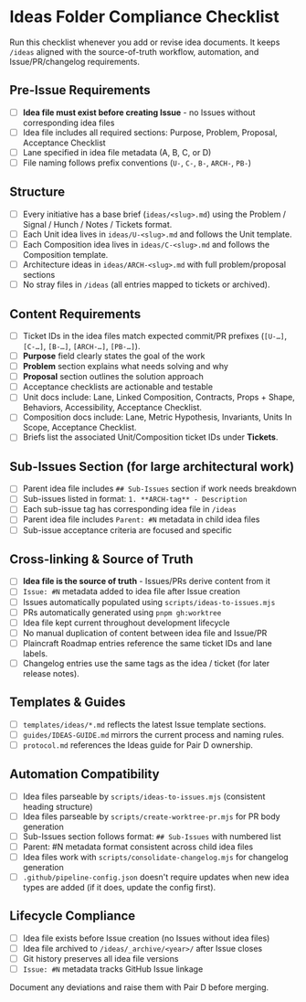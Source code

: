 # Ideas Folder Compliance Checklist

Run this checklist whenever you add or revise idea documents. It keeps `/ideas`
aligned with the source-of-truth workflow, automation, and Issue/PR/changelog
requirements.

## Pre-Issue Requirements

- [ ] **Idea file must exist before creating Issue** - no Issues without corresponding idea files
- [ ] Idea file includes all required sections: Purpose, Problem, Proposal, Acceptance Checklist
- [ ] Lane specified in idea file metadata (A, B, C, or D)
- [ ] File naming follows prefix conventions (`U-`, `C-`, `B-`, `ARCH-`, `PB-`)

## Structure

- [ ] Every initiative has a base brief (`ideas/<slug>.md`) using the Problem /
      Signal / Hunch / Notes / Tickets format.
- [ ] Each Unit idea lives in `ideas/U-<slug>.md` and follows the Unit template.
- [ ] Each Composition idea lives in `ideas/C-<slug>.md` and follows the
      Composition template.
- [ ] Architecture ideas in `ideas/ARCH-<slug>.md` with full problem/proposal sections
- [ ] No stray files in `/ideas` (all entries mapped to tickets or archived).

## Content Requirements

- [ ] Ticket IDs in the idea files match expected commit/PR prefixes
      (`[U-…]`, `[C-…]`, `[B-…]`, `[ARCH-…]`, `[PB-…]`).
- [ ] **Purpose** field clearly states the goal of the work
- [ ] **Problem** section explains what needs solving and why
- [ ] **Proposal** section outlines the solution approach
- [ ] Acceptance checklists are actionable and testable
- [ ] Unit docs include: Lane, Linked Composition, Contracts, Props + Shape,
      Behaviors, Accessibility, Acceptance Checklist.
- [ ] Composition docs include: Lane, Metric Hypothesis, Invariants, Units In
      Scope, Acceptance Checklist.
- [ ] Briefs list the associated Unit/Composition ticket IDs under **Tickets**.

## Sub-Issues Section (for large architectural work)

- [ ] Parent idea file includes `## Sub-Issues` section if work needs breakdown
- [ ] Sub-issues listed in format: `1. **ARCH-tag** - Description`
- [ ] Each sub-issue tag has corresponding idea file in `/ideas`
- [ ] Parent idea file includes `Parent: #N` metadata in child idea files
- [ ] Sub-issue acceptance criteria are focused and specific

## Cross-linking & Source of Truth

- [ ] **Idea file is the source of truth** - Issues/PRs derive content from it
- [ ] `Issue: #N` metadata added to idea file after Issue creation
- [ ] Issues automatically populated using `scripts/ideas-to-issues.mjs`
- [ ] PRs automatically generated using `pnpm gh:worktree`
- [ ] Idea file kept current throughout development lifecycle
- [ ] No manual duplication of content between idea file and Issue/PR
- [ ] Plaincraft Roadmap entries reference the same ticket IDs and lane labels.
- [ ] Changelog entries use the same tags as the idea / ticket (for later
      release notes).

## Templates & Guides

- [ ] `templates/ideas/*.md` reflects the latest Issue template sections.
- [ ] `guides/IDEAS-GUIDE.md` mirrors the current process and naming rules.
- [ ] `protocol.md` references the Ideas guide for Pair D ownership.

## Automation Compatibility

- [ ] Idea files parseable by `scripts/ideas-to-issues.mjs` (consistent heading structure)
- [ ] Idea files parseable by `scripts/create-worktree-pr.mjs` for PR body generation
- [ ] Sub-Issues section follows format: `## Sub-Issues` with numbered list
- [ ] Parent: #N metadata format consistent across child idea files
- [ ] Idea files work with `scripts/consolidate-changelog.mjs` for changelog generation
- [ ] `.github/pipeline-config.json` doesn't require updates when new idea types
      are added (if it does, update the config first).

## Lifecycle Compliance

- [ ] Idea file exists before Issue creation (no Issues without idea files)
- [ ] Idea file archived to `/ideas/_archive/<year>/` after Issue closes
- [ ] Git history preserves all idea file versions
- [ ] `Issue: #N` metadata tracks GitHub Issue linkage

Document any deviations and raise them with Pair D before merging.
